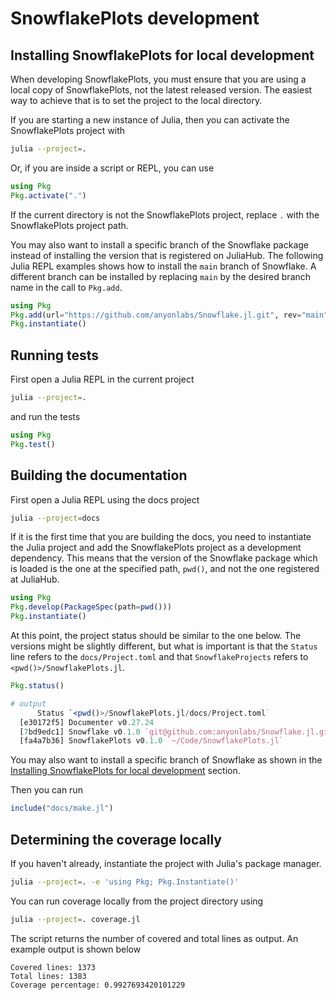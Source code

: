 # SnowflakePlots development

## Installing SnowflakePlots for local development

When developing SnowflakePlots, you must ensure that you are using a local copy of
SnowflakePlots, not the latest released version. The easiest way to achieve that is to set
the project to the local directory.

If you are starting a new instance of Julia, then you can activate the SnowflakePlots
project with

```bash
julia --project=.
```

Or, if you are inside a script or REPL, you can use

```julia
using Pkg
Pkg.activate(".")
```

If the current directory is not the SnowflakePlots project, replace `.` with the
SnowflakePlots project path.

You may also want to install a specific branch of the Snowflake package instead of
installing the version that is registered on JuliaHub. The following Julia REPL examples
shows how to install the `main` branch of Snowflake. A different branch can be installed by
replacing `main` by the desired branch name in the call to `Pkg.add`.


```julia
using Pkg
Pkg.add(url="https://github.com/anyonlabs/Snowflake.jl.git", rev="main")
Pkg.instantiate()
```


## Running tests

First open a Julia REPL in the current project

```bash
julia --project=.
```

and run the tests

```julia
using Pkg
Pkg.test()
```

## Building the documentation

First open a Julia REPL using the docs project

```bash
julia --project=docs
```

If it is the first time that you are building the docs, you need to instantiate the Julia
project and add the SnowflakePlots project as a development dependency. This means that the
version of the Snowflake package which is loaded is the one at the specified path, `pwd()`,
and not the one registered at JuliaHub.

```julia
using Pkg
Pkg.develop(PackageSpec(path=pwd()))
Pkg.instantiate()
```

At this point, the project status should be similar to the one below. The versions might be
slightly different, but what is important is that the `Status` line refers to the
`docs/Project.toml` and that `SnowflakeProjects` refers to `<pwd()>/SnowflakePlots.jl`.

```julia
Pkg.status()

# output
      Status `<pwd()>/SnowflakePlots.jl/docs/Project.toml`
  [e30172f5] Documenter v0.27.24
  [7bd9edc1] Snowflake v0.1.0 `git@github.com:anyonlabs/Snowflake.jl.git#main`
  [fa4a7b36] SnowflakePlots v0.1.0 `~/Code/SnowflakePlots.jl`
```

You may also want to install a specific branch of Snowflake as shown in the
[Installing SnowflakePlots for local development](@ref) section.

Then you can run

```julia
include("docs/make.jl")
```

## Determining the coverage locally

If you haven't already, instantiate the project with Julia's package manager.

```bash
julia --project=. -e 'using Pkg; Pkg.Instantiate()'
```

You can run coverage locally from the project directory using

```bash
julia --project=. coverage.jl
```

The script returns the number of covered and total lines as output. An example output is
shown below

```text
Covered lines: 1373
Total lines: 1383
Coverage percentage: 0.9927693420101229
```
